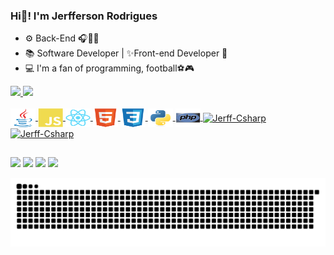### Hi👋! I'm Jerfferson Rodrigues

- ⚙️ Back-End 🎧👨‍💻
- 📚 Software Developer | :sparkles:Front-end Developer :art:
- 💻 I'm a fan of programming, football⚽🎮

<div>
  <a href="https://github.com/Jerfferson-Rodrigues">
  <img height="180em" src="https://github-readme-stats.vercel.app/api?username=Jerfferson-Rodrigues&show_icons=true&theme=merko&include_all_commits=true&count_private=true"/>
  <img height="180em" src="https://github-readme-stats.vercel.app/api/top-langs/?username=Jerfferson-Rodrigues&layout=compact&langs_count=7&theme=merko"/>
</div>
<div style="display: inline_block"><br>
  <img align="center" alt="Jerff-Js" height="30" width="40" src="https://raw.githubusercontent.com/devicons/devicon/master/icons/java/java-original.svg">
  <img align="center" alt="Jerff-Js" height="30" width="40" src="https://raw.githubusercontent.com/devicons/devicon/master/icons/javascript/javascript-plain.svg">
  
  <img align="center" alt="Jerff-React" height="30" width="40" src="https://raw.githubusercontent.com/devicons/devicon/master/icons/react/react-original.svg">
  <img align="center" alt="Jerff-HTML" height="30" width="40" src="https://raw.githubusercontent.com/devicons/devicon/master/icons/html5/html5-original.svg">
  <img align="center" alt="Jerff-CSS" height="30" width="40" src="https://raw.githubusercontent.com/devicons/devicon/master/icons/css3/css3-original.svg">
  <img align="center" alt="Jerff-Python" height="30" width="40" src="https://raw.githubusercontent.com/devicons/devicon/master/icons/python/python-original.svg">
  <img align="center" alt="Jerff-Csharp" height="30" width="40" src="https://raw.githubusercontent.com/devicons/devicon/master/icons/php/php-original.svg">
  <img align="center" alt="Jerff-Csharp" height="20" width="100" src="https://aleen42.github.io/badges/src/photoshop.svg">
  <img align="center" alt="Jerff-Csharp" height="20" width="100" src="https://aleen42.github.io/badges/src/illustrator.svg">
  
</div>

  ##
  
<div> 
  <a href = "mailto:brjerffersonrodrigues@outlook.com" target="_blank"><img src="https://img.shields.io/badge/Gmail-D14836?style=for-the-badge&logo=gmail&logoColor=white" ></a>
  <a href = "https://api.whatsapp.com/send?phone=5585992425971"><img src="https://img.shields.io/badge/WhatsApp-25D366?style=for-the-badge&logo=whatsapp&logoColor=white" ></a>
   <a href="https://jerffersonrodrigues.netlify.app/" target="_blank"><img src="https://img.shields.io/badge/Portfolio%20-56347C?&style=for-the-badge&logo=P&logoColor=white"></a> 
  <a href="https://www.linkedin.com/in/jerfferson-rodrigues-2a5859202/?locale=en_US" target="_blank"><img src="https://img.shields.io/badge/-LinkedIn-%230077B5?style=for-the-badge&logo=linkedin&logoColor=white"></a> 
 
  
 ![Snake animation](https://github.com/Jerfferson-Rodrigues/Jerfferson-Rodrigues/blob/output/github-contribution-grid-snake.svg)
</div>
